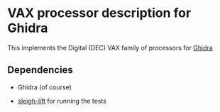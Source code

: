 # VAX processor description for Ghidra

This implements the Digital (DEC) VAX family of processors for
[Ghidra](https://ghidra-sre.org)

## Dependencies

* Ghidra (of course)

* [sleigh-lift](https://github.com/lifting-bits/sleigh) for running the tests
